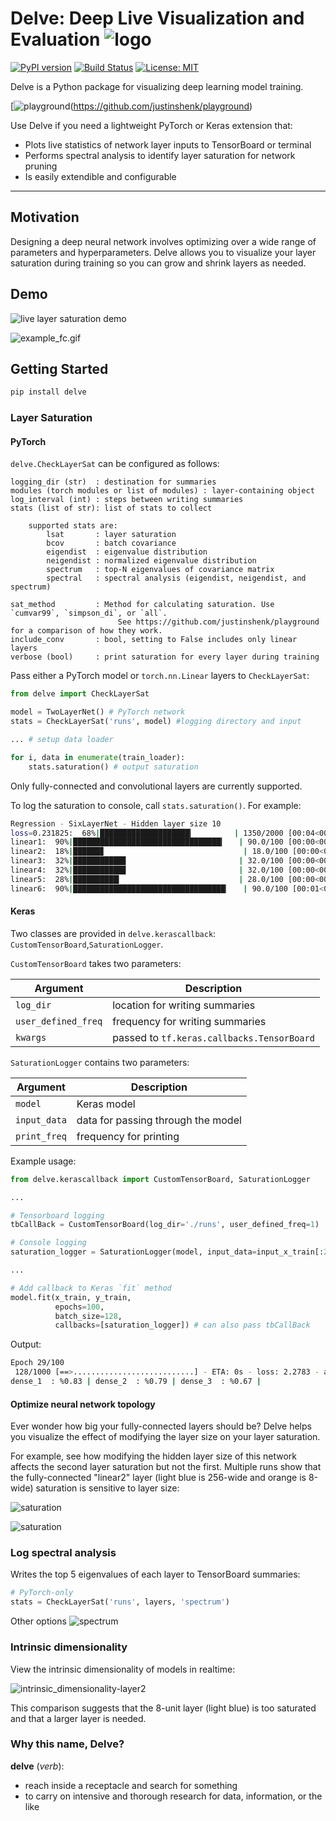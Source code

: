 # Delve: Deep Live Visualization and Evaluation ![logo](https://github.com/delve-team/delve/blob/master/images/delve_logo.png)

[![PyPI version](https://badge.fury.io/py/delve.svg)](https://badge.fury.io/py/delve) [![Build Status](https://travis-ci.org/delve-team/delve.svg?branch=master)](https://travis-ci.org/delve-team/delve) [![License: MIT](https://img.shields.io/badge/License-MIT-blue.svg)](https://opensource.org/licenses/MIT)

Delve is a Python package for visualizing deep learning model training.

[![playground](https://github.com/justinshenk/playground/blob/master/saturation_demo.gif)(https://github.com/justinshenk/playground)

Use Delve if you need a lightweight PyTorch or Keras extension that:
- Plots live statistics of network layer inputs to TensorBoard or terminal
- Performs spectral analysis to identify layer saturation for network pruning
- Is easily extendible and configurable

------------------

## Motivation

Designing a deep neural network involves optimizing over a wide range of parameters and hyperparameters. Delve allows you to visualize your layer saturation during training so you can grow and shrink layers as needed.  

## Demo

![live layer saturation demo](images/layer-saturation-convnet.gif)

![example_fc.gif](images/example_fc.gif)

## Getting Started

```bash
pip install delve
```

### Layer Saturation

#### PyTorch

`delve.CheckLayerSat` can be configured as follows:

```
logging_dir (str)  : destination for summaries
modules (torch modules or list of modules) : layer-containing object
log_interval (int) : steps between writing summaries
stats (list of str): list of stats to collect

    supported stats are:
        lsat       : layer saturation
        bcov       : batch covariance
        eigendist  : eigenvalue distribution
        neigendist : normalized eigenvalue distribution
        spectrum   : top-N eigenvalues of covariance matrix
        spectral   : spectral analysis (eigendist, neigendist, and spectrum)

sat_method         : Method for calculating saturation. Use `cumvar99`, `simpson_di`, or `all`.
                        See https://github.com/justinshenk/playground for a comparison of how they work.
include_conv       : bool, setting to False includes only linear layers
verbose (bool)     : print saturation for every layer during training
```        
Pass either a PyTorch model or `torch.nn.Linear` layers to `CheckLayerSat`:

```python
from delve import CheckLayerSat

model = TwoLayerNet() # PyTorch network
stats = CheckLayerSat('runs', model) #logging directory and input

... # setup data loader

for i, data in enumerate(train_loader):    
    stats.saturation() # output saturation
```

Only fully-connected and convolutional layers are currently supported.

To log the saturation to console, call `stats.saturation()`. For example:

```bash
Regression - SixLayerNet - Hidden layer size 10                        │
loss=0.231825:  68%|████████████████████▎         | 1350/2000 [00:04<00:02, 289.30it/s]│
linear1:  90%|█████████████████████████████████▎   | 90.0/100 [00:00<00:00, 453.47it/s]│
linear2:  18%|██████▊                               | 18.0/100 [00:00<00:00, 90.68it/s]│
linear3:  32%|███████████▊                         | 32.0/100 [00:00<00:00, 161.22it/s]│
linear4:  32%|███████████▊                         | 32.0/100 [00:00<00:00, 161.24it/s]│
linear5:  28%|██████████▎                          | 28.0/100 [00:00<00:00, 141.11it/s]│
linear6:  90%|██████████████████████████████████▏   | 90.0/100 [00:01<00:00, 56.04it/s]
```

#### Keras

Two classes are provided in `delve.kerascallback`: `CustomTensorBoard`,`SaturationLogger`.

`CustomTensorBoard` takes two parameters:

| Argument | Description |
| --- | --- |
| `log_dir` | location for writing summaries |
| `user_defined_freq` |  frequency for writing summaries |
| `kwargs` | passed to `tf.keras.callbacks.TensorBoard` |

`SaturationLogger` contains two parameters:

| Argument | Description |
| --- | --- |
| `model` | Keras model |
| `input_data` |  data for passing through the model |
| `print_freq` |  frequency for printing |
 
 Example usage:

``` python
from delve.kerascallback import CustomTensorBoard, SaturationLogger

...

# Tensorboard logging
tbCallBack = CustomTensorBoard(log_dir='./runs', user_defined_freq=1)

# Console logging
saturation_logger = SaturationLogger(model, input_data=input_x_train[:2], print_freq=1)

...

# Add callback to Keras `fit` method
model.fit(x_train, y_train,
          epochs=100,
          batch_size=128,
          callbacks=[saturation_logger]) # can also pass tbCallBack
```

Output:

```bash
Epoch 29/100
 128/1000 [==>...........................] - ETA: 0s - loss: 2.2783 - acc: 0.1406
dense_1  : %0.83 | dense_2  : %0.79 | dense_3  : %0.67 |
```

#### Optimize neural network topology

Ever wonder how big your fully-connected layers should be? Delve helps you visualize the effect of modifying the layer size on your layer saturation.

For example, see how modifying the hidden layer size of this network affects the second layer saturation but not the first. Multiple runs show that the fully-connected "linear2" layer (light blue is 256-wide and orange is 8-wide) saturation is sensitive to layer size:

![saturation](images/layer1-saturation.png)

![saturation](images/layer2-saturation.png)

### Log spectral analysis

Writes the top 5 eigenvalues of each layer to TensorBoard summaries:

```python
# PyTorch-only
stats = CheckLayerSat('runs', layers, 'spectrum')
```

Other options
![spectrum](images/spectrum.png)

### Intrinsic dimensionality

View the intrinsic dimensionality of models in realtime:


![intrinsic_dimensionality-layer2](images/layer2-intrinsic.png)

This comparison suggests that the 8-unit layer (light blue) is too saturated and that a larger layer is needed.

### Why this name, Delve?

__delve__ (*verb*):

   - reach inside a receptacle and search for something
   - to carry on intensive and thorough research for data, information, or the like
